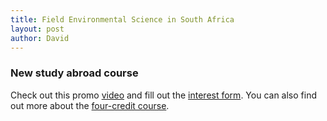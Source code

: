 ```yaml
---
title: Field Environmental Science in South Africa  
layout: post
author: David
---
```

### New study abroad course  
Check out this promo [video](https://youtu.be/NRmEIAZAKEw) and fill out the [interest form](https://forms.gle/rgA7QWKETBzRxavy6).  You can also find out more about the [four-credit course](https://hydro-lab.github.io/fessa.html).  

